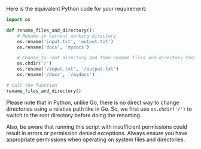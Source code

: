 Here is the equivalent Python code for your requirement:

```python
import os

def rename_files_and_directory():
    # Rename in current working directory
    os.rename('input.txt', 'output.txt')
    os.rename('docs', 'mydocs')

    # Change to root directory and then rename files and directory there
    os.chdir('/')
    os.rename('/input.txt', '/output.txt')
    os.rename('/docs', '/mydocs')

# Call the function
rename_files_and_directory()
```

Please note that in Python, unlike Go, there is no direct way to change directories using a relative path like in Go. So, we first use `os.chdir('/')` to switch to the root directory before doing the renaming.

Also, be aware that running this script with insufficient permissions could result in errors or permission denied exceptions. Always ensure you have appropriate permissions when operating on system files and directories.
